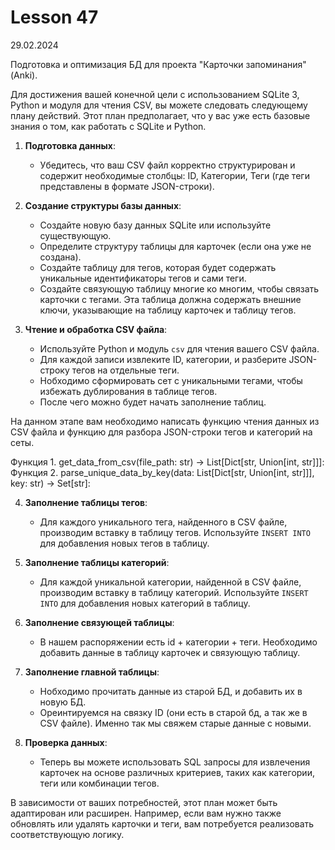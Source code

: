 # Lesson 47
29.02.2024

Подготовка и оптимизация БД для проекта "Карточки запоминания" (Anki).

Для достижения вашей конечной цели с использованием SQLite 3, Python и модуля для чтения CSV, вы можете следовать следующему плану действий. Этот план предполагает, что у вас уже есть базовые знания о том, как работать с SQLite и Python.

1. **Подготовка данных**:
   - Убедитесь, что ваш CSV файл корректно структурирован и содержит необходимые столбцы: ID, Категории, Теги (где теги представлены в формате JSON-строки).

2. **Создание структуры базы данных**:
   - Создайте новую базу данных SQLite или используйте существующую.
   - Определите структуру таблицы для карточек (если она уже не создана).
   - Создайте таблицу для тегов, которая будет содержать уникальные идентификаторы тегов и сами теги.
   - Создайте связующую таблицу многие ко многим, чтобы связать карточки с тегами. Эта таблица должна содержать внешние ключи, указывающие на таблицу карточек и таблицу тегов.

3. **Чтение и обработка CSV файла**:
   - Используйте Python и модуль `csv` для чтения вашего CSV файла.
   - Для каждой записи извлеките ID, категории, и разберите JSON-строку тегов на отдельные теги.
   - Нобходимо сформировать сет с уникальными тегами, чтобы избежать дублирования в таблице тегов.
   - После чего можно будет начать заполнение таблиц.

На данном этапе вам необходимо написать функцию чтения данных из CSV файла и функцию для разбора JSON-строки тегов и категорий на сеты.

Функция 1. get_data_from_csv(file_path: str) -> List[Dict[str, Union[int, str]]]:
Функция 2. parse_unique_data_by_key(data: List[Dict[str, Union[int, str]]], key: str) -> Set[str]:


4. **Заполнение таблицы тегов**:
   - Для каждого уникального тега, найденного в CSV файле, производим вставку в таблицу тегов. Используйте `INSERT INTO` для добавления новых тегов в таблицу.

5. **Заполнение таблицы категорий**:
   - Для каждой уникальной категории, найденной в CSV файле, производим вставку в таблицу категорий. Используйте `INSERT INTO` для добавления новых категорий в таблицу.

6. **Заполнение связующей таблицы**:
   - В нашем распоряжении есть id + категории + теги. Необходимо добавить данные в таблицу карточек и связующую таблицу.

7. **Заполнение главной таблицы**:
   - Нобходимо прочитать данные из старой БД, и добавить их в новую БД.
   - Ореинтируемся на связку ID (они есть в старой бд, а так же в CSV файле). Именно так мы свяжем старые данные с новыми.

8. **Проверка данных**:
   - Теперь вы можете использовать SQL запросы для извлечения карточек на основе различных критериев, таких как категории, теги или комбинации тегов.

В зависимости от ваших потребностей, этот план может быть адаптирован или расширен. Например, если вам нужно также обновлять или удалять карточки и теги, вам потребуется реализовать соответствующую логику.